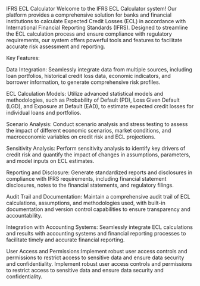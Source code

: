IFRS  ECL Calculator
Welcome to the IFRS  ECL Calculator system! Our platform provides a comprehensive solution for banks and financial institutions to calculate Expected Credit Losses (ECL) in accordance with International Financial Reporting Standards (IFRS). Designed to streamline the ECL calculation process and ensure compliance with regulatory requirements, our system offers powerful tools and features to facilitate accurate risk assessment and reporting.

Key Features:

Data Integration:
Seamlessly integrate data from multiple sources, including loan portfolios, historical credit loss data, economic indicators, and borrower information, to generate comprehensive risk profiles.

ECL Calculation Models:
Utilize advanced statistical models and methodologies, such as Probability of Default (PD), Loss Given Default (LGD), and Exposure at Default (EAD), to estimate expected credit losses for individual loans and portfolios.

Scenario Analysis:
Conduct scenario analysis and stress testing to assess the impact of different economic scenarios, market conditions, and macroeconomic variables on credit risk and ECL projections.

Sensitivity Analysis:
Perform sensitivity analysis to identify key drivers of credit risk and quantify the impact of changes in assumptions, parameters, and model inputs on ECL estimates.

Reporting and Disclosure:
Generate standardized reports and disclosures in compliance with IFRS requirements, including financial statement disclosures, notes to the financial statements, and regulatory filings.

Audit Trail and Documentation:
Maintain a comprehensive audit trail of ECL calculations, assumptions, and methodologies used, with built-in documentation and version control capabilities to ensure transparency and accountability.

Integration with Accounting Systems:
Seamlessly integrate ECL calculations and results with accounting systems and financial reporting processes to facilitate timely and accurate financial reporting.

User Access and Permissions:Implement robust user access controls and permissions to restrict access to sensitive data and ensure data security and confidentiality.
Implement robust user access controls and permissions to restrict access to sensitive data and ensure data security and confidentiality.

